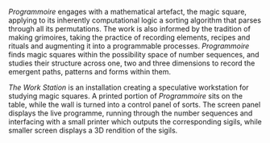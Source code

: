 _Programmoire_ engages with a mathematical artefact, the magic square, applying to its inherently computational logic a sorting algorithm that parses through all its permutations. The work is also informed by the tradition of making grimoires, taking the practice of recording elements, recipes and rituals and augmenting it into a programmable processes. _Programmoire_ finds magic squares within the possibility space of number sequences, and studies their structure across one, two and three dimensions to record the emergent paths, patterns and forms within them.

_The Work Station_ is an installation creating a speculative workstation for studying magic squares. A printed portion of _Programmoire_ sits on the table, while the wall is turned into a control panel of sorts. The screen panel displays the live programme, running through the number sequences and interfacing with a small printer which outputs the corresponding sigils, while smaller screen displays a 3D rendition of the sigils.